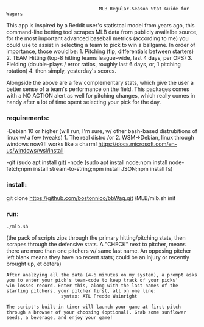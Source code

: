                                       MLB Regular-Season Stat Guide for Wagers                                                             


 This app is inspired by a Reddit user's statistcal model from years ago, this command-line betting tool
 scrapes MLB data from publicly availalbe source, for the most important advanced baseball metrics
 (according to me) you could use to assist in selecting a team to pick to win a ballgame. In order
 of importance, those would be:
              1. Pitching (fip, differentials between starters)
                 2. TEAM Hitting (top-8 hitting teams league-wide, last 4 days, per OPS)
                    3. Fielding (double-plays / error ratios, roughly last 6 days, or, 1 pitching rotation)
                       4. then simply, yesterday's scores.

 Alongside the above are a few complementary stats, which give the user a better sense of a team's
 performance on the field. This packages comes with a NO ACTION alert as well for pitching changes,
 which really comes in handy after a lot of time spent selecting your pick for the day.                                                                                                                      

### requirements:

-Debian 10 or higher (will run, I'm sure, w/ other bash-based distrubitions of linux w/ a few tweaks)
    1. The real distro /or
    2. WSM->Debian, linux through windows now?!! works like a charm!
            https://docs.microsoft.com/en-us/windows/wsl/install
            
-git (sudo apt install git)
-node (sudo apt install node;npm install node-fetch;npm install stream-to-string;npm install JSON;npm install fs)

### install:
  git clone https://github.com/bostonnico/bbWag.git
  /MLB/mlb.sh init
  
### run:

    ./mlb.sh

   (the pack of scripts zips through the primary hitting/pitching stats, then scrapes through the defensive stats. A "CHECK" next to pitcher,
   means there are more than one pitchers w/ same last name. An opposing pitcher left blank means they have no recent stats; could be an
   injury or recently brought up, et cetera)

    After analzying all the data (4-6 minutes on my system), a prompt asks you to enter your pick's team-code to keep track of your picks'                       win-losses record. Enter this, along with the last names of the starting pitchers, your pitcher first, all on one line:
                        syntax: ATL Fredde Wainright
                    
    The script's built-in timer will launch your game at first-pitch through a browser of your choosing (optional). Grab some sunflower seeds, a beverage, and enjoy your game!
